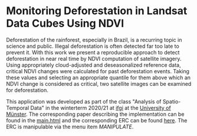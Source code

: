 # Monitoring Deforestation in Landsat Data Cubes Using NDVI

Deforestation of the rainforest, especially in Brazil, is a recurring topic in science and public. 
Illegal deforestation is often detected far too late to prevent it.
With this work we present a reproducible approach to detect deforestation in near real time by NDVI computation of satellite imagery. 
Using appropriately cloud-adjusted and deseasonalized reference data, critical NDVI changes were calculated for past deforestation events.
Taking these values and selecting an appropriate quantile for them above which an NDVI change is considered as critical, two satellite images can be examined for deforestation.

This application was developed as part of the class "Analysis of Spatio-Temporal Data" in the winterterm 2020/21 at [ifgi](https://www.uni-muenster.de/Geoinformatics/en/index.html) at the [University of Münster](https://www.uni-muenster.de/en/).
The corresponding paper describing the implementation can be found in the [main.html](https://github.com/tnier01/MonitoringDeforestationInLandsatDataCubesUsingNDVI/blob/main/main.html) and the corresponding ERC can be found [here](https://o2r.uni-muenster.de/#/erc/geQfc). The ERC is manipulable via the menu item *MANIPULATE*.  

